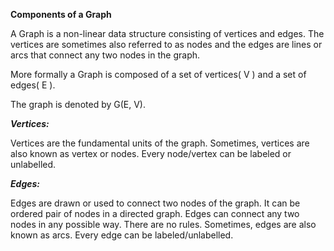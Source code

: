 **Components of a Graph**


A Graph is a non-linear data structure consisting of vertices and edges. The vertices are sometimes also referred to as nodes and the edges are lines or arcs that connect any two nodes in the graph.

More formally a Graph is composed of a set of vertices( V ) and a set of edges( E ). 

The graph is denoted by G(E, V).



***Vertices:***



Vertices are the fundamental units of the graph. Sometimes, vertices are also known as vertex or nodes. Every node/vertex can be labeled or unlabelled.


***Edges:***



Edges are drawn or used to connect two nodes of the graph. It can be ordered pair of nodes in a directed graph. Edges can connect any two nodes in any possible way. There are no rules. Sometimes, edges are also known as arcs. Every edge can be labeled/unlabelled.

